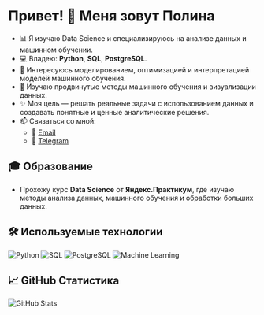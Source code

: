 # Привет! 👋 Меня зовут Полина

- 📊 Я изучаю Data Science и специализируюсь на анализе данных и машинном обучении.  
- 💻 Владею: **Python**, **SQL**, **PostgreSQL**.  
- 🤖 Интересуюсь моделированием, оптимизацией и интерпретацией моделей машинного обучения.  
- 🌱 Изучаю продвинутые методы машинного обучения и визуализации данных.  
- ✨ Моя цель — решать реальные задачи с использованием данных и создавать понятные и ценные аналитические решения.  
- 📫 Связаться со мной:  
  - 📧 [Email](polyasurova@yandex.ru)  
  - 📱 [Telegram](https://t.me/polinasurova)
  
 ## 🎓 Образование
- Прохожу курс **Data Science** от **Яндекс.Практикум**, где изучаю методы анализа данных, машинного обучения и обработки больших данных.

## 🛠️ Используемые технологии
![Python](https://img.shields.io/badge/-Python-3776AB?style=flat-square&logo=python&logoColor=white)
![SQL](https://img.shields.io/badge/-SQL-4479A1?style=flat-square&logo=postgresql&logoColor=white)
![PostgreSQL](https://img.shields.io/badge/-PostgreSQL-336791?style=flat-square&logo=postgresql&logoColor=white)
![Machine Learning](https://img.shields.io/badge/-Machine%20Learning-102230?style=flat-square&logo=scikit-learn&logoColor=white)

## 📈 GitHub Статистика
![GitHub Stats](https://github-readme-stats.vercel.app/api?username=polinasvp&show_icons=true&theme=radical)
